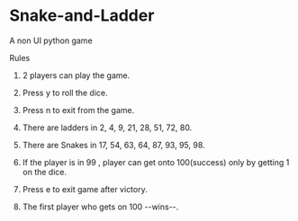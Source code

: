 # Snake-and-Ladder
A non UI python game

Rules

1. 2 players can play the game.

2. Press y to roll the dice.

3. Press n to exit from the game.

3. There are ladders in 2, 4, 9, 21, 28, 51, 72, 80.

4. There are Snakes in 17, 54, 63, 64, 87, 93, 95, 98.

5. If the player is in 99 , player can get onto 100(success)
   only by getting 1 on the dice.

6. Press e to exit game after victory.

7. The first player who gets on 100 --wins--.
